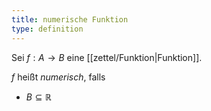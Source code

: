 ```yaml
---
title: numerische Funktion
type: definition
---
```


Sei $f : A \to B$ eine [[zettel/Funktion|Funktion]].

$f$ heißt *numerisch*, falls
- $B \subseteq \mathbb{R}$